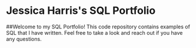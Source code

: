 # Jessica Harris's SQL Portfolio

##Welcome to my SQL Portfolio! This code repository contains examples of SQL that I have written. Feel free to take a look and reach out if you have any questions.
